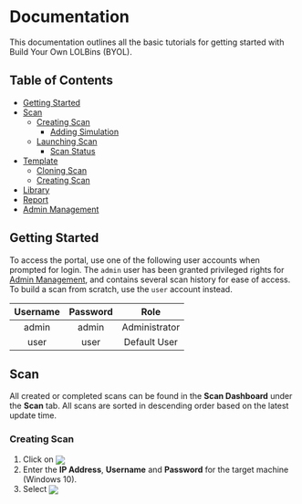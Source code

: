 # Documentation
This documentation outlines all the basic tutorials for getting started with Build Your Own LOLBins (BYOL).

## Table of Contents
- [Getting Started](#Getting%20Started)
- [Scan](#Scan)
    - [Creating Scan](#Creating%20Scan)
        + [Adding Simulation](#Adding%20Simulation)
    + [Launching Scan](#Launching%20Scan)
        + [Scan Status](#Scan%20Status)
- [Template](#Template)
    - [Cloning Scan](#Cloning%20Scan)
    - [Creating Scan](#Creating%20Scan)
- [Library](#Library)
- [Report](#Report)
- [Admin Management](#Admin%20Management)

## Getting Started
To access the portal, use one of the following user accounts when prompted for login. The `admin` user has been granted privileged rights for [Admin Management](#Admin%20Management), and contains several scan history for ease of access. To build a scan from scratch, use the `user` account instead.

| Username | Password | Role          |
|:--------:|:--------:|:-------------:|
| admin    | admin    | Administrator |
| user     | user     | Default User  |

## Scan
All created or completed scans can be found in the **Scan Dashboard** under the **Scan** tab. All scans are sorted in descending order based on the latest update time.

### Creating Scan
1. Click on <img style="vertical-align: middle;" src="https://img.shields.io/badge/-%2B%20%20Create%20Scan-%2371c6dd">
2. Enter the **IP Address**, **Username** and **Password** for the target machine (Windows 10).
3. Select <img style="vertical-align: middle;" src="https://img.shields.io/badge/-Create%20Scan-%2371c6dd">